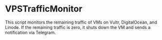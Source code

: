 # VPSTrafficMonitor
This script monitors the remaining traffic of VMs on Vultr, DigitalOcean, and Linode. If the remaining traffic is zero, it shuts down the VM and sends a notification via Telegram.

